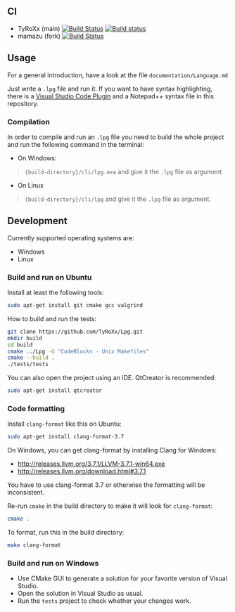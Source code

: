 ## CI
* TyRoXx (main)
[![Build Status](https://travis-ci.org/TyRoXx/Lpg.svg?branch=master)](https://travis-ci.org/TyRoXx/Lpg)
[![Build status](https://ci.appveyor.com/api/projects/status/lq9sc1am1xn5fvgg/branch/master?svg=true)](https://ci.appveyor.com/project/TyRoXx/lpg/branch/master)
* mamazu (fork)
[![Build Status](https://travis-ci.org/mamazu/Lpg.svg?branch=master)](https://travis-ci.org/mamazu/Lpg)

## Usage
For a general introduction, have a look at the file `documentation/Language.md`

Just write a `.lpg` file and run it. If you want to have syntax highlighting, there is a [Visual Studio Code Plugin](https://github.com/mamazu/LPG-for-Visual-Studio-Code) and a Notepad++ syntax file in this repository.

### Compilation
In order to compile and run an `.lpg` file you need to build the whole project and run the following command in the terminal:

* On Windows:
> `{build-directory}/cli/lpg.exe` and give it the `.lpg` file as argument.

* On Linux
> `{build-directory}/cli/lpg` and give it the `.lpg` file as argument.

## Development
Currently supported operating systems are:
* Windows
* Linux

### Build and run on Ubuntu
Install at least the following tools:
```bash
sudo apt-get install git cmake gcc valgrind
```

How to build and run the tests:
```bash
git clone https://github.com/TyRoXx/Lpg.git
mkdir build
cd build
cmake ../Lpg -G "CodeBlocks - Unix Makefiles"
cmake --build .
./tests/tests
```

You can also open the project using an IDE. QtCreator is recommended:
```bash
sudo apt-get install qtcreator
```

### Code formatting
Install `clang-format` like this on Ubuntu:
```bash
sudo apt-get install clang-format-3.7
```

On Windows, you can get clang-format by installing Clang for Windows:

* http://releases.llvm.org/3.7.1/LLVM-3.7.1-win64.exe
* http://releases.llvm.org/download.html#3.7.1

You have to use clang-format 3.7 or otherwise the formatting will be inconsistent.

Re-run `cmake` in the build directory to make it will look for `clang-format`:
```bash
cmake .
```

To format, run this in the build directory:
```bash
make clang-format
```

### Build and run on Windows

* Use CMake GUI to generate a solution for your favorite version of Visual Studio.
* Open the solution in Visual Studio as usual.
* Run the `tests` project to check whether your changes work.
